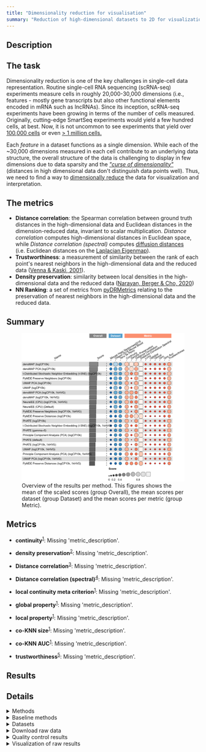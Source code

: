 ```yaml
---
title: "Dimensionality reduction for visualisation"
summary: "Reduction of high-dimensional datasets to 2D for visualization & interpretation"
---
```


<script src="index_files/libs/htmlwidgets-1.5.4/htmlwidgets.js"></script>
<link href="index_files/libs/datatables-css-0.0.0/datatables-crosstalk.css" rel="stylesheet" />
<script src="index_files/libs/datatables-binding-0.25/datatables.js"></script>
<script src="index_files/libs/jquery-3.6.0/jquery-3.6.0.min.js"></script>
<link href="index_files/libs/dt-core-1.11.3/css/jquery.dataTables.min.css" rel="stylesheet" />
<link href="index_files/libs/dt-core-1.11.3/css/jquery.dataTables.extra.css" rel="stylesheet" />
<script src="index_files/libs/dt-core-1.11.3/js/jquery.dataTables.min.js"></script>
<link href="index_files/libs/dt-ext-select-1.11.3/css/select.dataTables.min.css" rel="stylesheet" />
<script src="index_files/libs/dt-ext-select-1.11.3/js/dataTables.select.min.js"></script>
<link href="index_files/libs/dt-ext-searchpanes-1.11.3/css/searchPanes.dataTables.min.css" rel="stylesheet" />
<script src="index_files/libs/dt-ext-searchpanes-1.11.3/js/dataTables.searchPanes.min.js"></script>
<script src="index_files/libs/jszip-1.11.3/jszip.min.js"></script>
<link href="index_files/libs/dt-ext-buttons-1.11.3/css/buttons.dataTables.min.css" rel="stylesheet" />
<script src="index_files/libs/dt-ext-buttons-1.11.3/js/dataTables.buttons.min.js"></script>
<script src="index_files/libs/dt-ext-buttons-1.11.3/js/buttons.html5.min.js"></script>
<script src="index_files/libs/dt-ext-buttons-1.11.3/js/buttons.colVis.min.js"></script>
<script src="index_files/libs/dt-ext-buttons-1.11.3/js/buttons.print.min.js"></script>
<link href="index_files/libs/crosstalk-1.2.0/css/crosstalk.min.css" rel="stylesheet" />
<script src="index_files/libs/crosstalk-1.2.0/js/crosstalk.min.js"></script>
<script src="index_files/libs/kePrint-0.0.1/kePrint.js"></script>
<link href="index_files/libs/lightable-0.0.1/lightable.css" rel="stylesheet" />


## Description

## The task

Dimensionality reduction is one of the key challenges in single-cell data
representation. Routine single-cell RNA sequencing (scRNA-seq) experiments measure cells
in roughly 20,000-30,000 dimensions (i.e., features - mostly gene transcripts but also
other functional elements encoded in mRNA such as lncRNAs). Since its inception,
scRNA-seq experiments have been growing in terms of the number of cells measured.
Originally, cutting-edge SmartSeq experiments would yield a few hundred cells, at best.
Now, it is not uncommon to see experiments that yield over [100,000
cells](https://openproblems.bio/bibliography#tabula2018single) or even [\> 1 million
cells.](https://openproblems.bio/bibliography#cao2020human)

Each *feature* in a dataset functions as a single dimension. While each of the \~30,000
dimensions measured in each cell contribute to an underlying data structure, the overall
structure of the data is challenging to display in few dimensions due to data sparsity
and the [*"curse of
dimensionality"*](https://en.wikipedia.org/wiki/Curse_of_dimensionality) (distances in
high dimensional data don't distinguish data points well). Thus, we need to find a way
to [dimensionally reduce](https://en.wikipedia.org/wiki/Dimensionality_reduction) the
data for visualization and interpretation.

## The metrics

-   **Distance correlation**: the Spearman correlation between
    ground truth distances in the high-dimensional data and Euclidean distances in the
    dimension-reduced data, invariant to scalar multiplication. *Distance correlation*
    computes high-dimensional distances in Euclidean space, while *Distance correlation
    (spectral)* computes [diffusion distances](http://dx.doi.org/10.1016/j.acha.2006.04.006)
    (i.e. Euclidean distances on the [Laplacian Eigenmap](http://dx.doi.org/10.1162/089976603321780317)).
-   **Trustworthiness**: a measurement of similarity between the rank of each point's
    nearest neighbors in the high-dimensional data and the reduced data ([Venna & Kaski,
    2001](https://openproblems.bio/bibliography#venna2001neighborhood)).
-   **Density preservation**: similarity between local densities in the high-dimensional
    data and the reduced data ([Narayan, Berger & Cho,
    2020](https://openproblems.bio/bibliography#narayan2021assessing))
-   **NN Ranking**: a set of metrics from
    [pyDRMetrics](https://openproblems.bio/bibliography#zhang2021pydrmetrics) relating to
    the preservation of nearest neighbors in the high-dimensional data and the reduced
    data.

## Summary

<figure>
<img src="index.markdown_strict_files/figure-markdown_strict/summary-1.png" width="902" alt="Overview of the results per method. This figures shows the mean of the scaled scores (group Overall), the mean scores per dataset (group Dataset) and the mean scores per metric (group Metric)." />
<figcaption aria-hidden="true">Overview of the results per method. This figures shows the mean of the scaled scores (group Overall), the mean scores per dataset (group Dataset) and the mean scores per metric (group Metric).</figcaption>
</figure>

## Metrics

-   **continuity**<sup><a href="/bibliography#zhang2021pydrmetrics" target="_blank">1</a></sup>: Missing 'metric_description'.

<!-- -->

-   **density preservation**<sup><a href="/bibliography#narayan2021assessing" target="_blank">2</a></sup>: Missing 'metric_description'.

<!-- -->

-   **Distance correlation**<sup><a href="/bibliography#schober2018correlation" target="_blank">3</a></sup>: Missing 'metric_description'.

<!-- -->

-   **Distance correlation (spectral)**<sup><a href="/bibliography#coifman2006diffusion" target="_blank">4</a></sup>: Missing 'metric_description'.

<!-- -->

-   **local continuity meta criterion**<sup><a href="/bibliography#zhang2021pydrmetrics" target="_blank">1</a></sup>: Missing 'metric_description'.

<!-- -->

-   **global property**<sup><a href="/bibliography#zhang2021pydrmetrics" target="_blank">1</a></sup>: Missing 'metric_description'.

<!-- -->

-   **local property**<sup><a href="/bibliography#zhang2021pydrmetrics" target="_blank">1</a></sup>: Missing 'metric_description'.

<!-- -->

-   **co-KNN size**<sup><a href="/bibliography#zhang2021pydrmetrics" target="_blank">1</a></sup>: Missing 'metric_description'.

<!-- -->

-   **co-KNN AUC**<sup><a href="/bibliography#zhang2021pydrmetrics" target="_blank">1</a></sup>: Missing 'metric_description'.

<!-- -->

-   **trustworthiness**<sup><a href="/bibliography#venna2001neighborhood" target="_blank">5</a></sup>: Missing 'metric_description'.

## Results

<div id="htmlwidget-5a44ca92f379f9ebea0d" style="width:100%;height:auto;" class="datatables html-widget"></div>
<script type="application/json" data-for="htmlwidget-5a44ca92f379f9ebea0d">{"x":{"filter":"none","vertical":false,"extensions":["Select","SearchPanes","Buttons"],"caption":"<caption>Results table of the scores per method, dataset and metric (after scaling). Use the filters to make a custom subselection of methods and datasets. The \"Overall mean\" dataset is the mean value across all datasets.<\/caption>","data":[["densMAP (logCP10k) <sup><a href=\"/bibliography#narayan2021assessing\" target=\"_blank\">2<\/a><\/sup>","UMAP (logCP10k) <sup><a href=\"/bibliography#mcinnes2018umap\" target=\"_blank\">6<\/a><\/sup>","NeuralEE (CPU) (Default) <sup><a href=\"/bibliography#xiong2020neuralee\" target=\"_blank\">7<\/a><\/sup>","PyMDE Preserve Neighbors (logCP10k) <sup><a href=\"/bibliography#agrawal2021mde\" target=\"_blank\">8<\/a><\/sup>","t-Distributed Stochastic Neighbor Embedding (t-SNE) (logCP10k) <sup><a href=\"/bibliography#vandermaaten2008visualizing\" target=\"_blank\">9<\/a><\/sup>","densMAP PCA (logCP10k) <sup><a href=\"/bibliography#narayan2021assessing\" target=\"_blank\">2<\/a><\/sup>","densMAP PCA (logCP10k) <sup><a href=\"/bibliography#narayan2021assessing\" target=\"_blank\">2<\/a><\/sup>","densMAP PCA (logCP10k, 1kHVG) <sup><a href=\"/bibliography#narayan2021assessing\" target=\"_blank\">2<\/a><\/sup>","densMAP (logCP10k, 1kHVG) <sup><a href=\"/bibliography#narayan2021assessing\" target=\"_blank\">2<\/a><\/sup>","densMAP (logCP10k) <sup><a href=\"/bibliography#narayan2021assessing\" target=\"_blank\">2<\/a><\/sup>","UMAP PCA (logCP10k) <sup><a href=\"/bibliography#mcinnes2018umap\" target=\"_blank\">6<\/a><\/sup>","UMAP PCA (logCP10k) <sup><a href=\"/bibliography#mcinnes2018umap\" target=\"_blank\">6<\/a><\/sup>","PHATE (default) <sup><a href=\"/bibliography#moon2019visualizing\" target=\"_blank\">10<\/a><\/sup>","PHATE (logCP10k) <sup><a href=\"/bibliography#moon2019visualizing\" target=\"_blank\">10<\/a><\/sup>","NeuralEE (CPU) (logCP10k, 1kHVG) <sup><a href=\"/bibliography#xiong2020neuralee\" target=\"_blank\">7<\/a><\/sup>","densMAP PCA (logCP10k) <sup><a href=\"/bibliography#narayan2021assessing\" target=\"_blank\">2<\/a><\/sup>","PyMDE Preserve Distances (logCP10k) <sup><a href=\"/bibliography#agrawal2021mde\" target=\"_blank\">8<\/a><\/sup>","densMAP PCA (logCP10k, 1kHVG) <sup><a href=\"/bibliography#narayan2021assessing\" target=\"_blank\">2<\/a><\/sup>","t-Distributed Stochastic Neighbor Embedding (t-SNE) (logCP10k) <sup><a href=\"/bibliography#vandermaaten2008visualizing\" target=\"_blank\">9<\/a><\/sup>","densMAP (logCP10k, 1kHVG) <sup><a href=\"/bibliography#narayan2021assessing\" target=\"_blank\">2<\/a><\/sup>","PyMDE Preserve Neighbors (logCP10k) <sup><a href=\"/bibliography#agrawal2021mde\" target=\"_blank\">8<\/a><\/sup>","NeuralEE (CPU) (logCP10k, 1kHVG) <sup><a href=\"/bibliography#xiong2020neuralee\" target=\"_blank\">7<\/a><\/sup>","densMAP (logCP10k) <sup><a href=\"/bibliography#narayan2021assessing\" target=\"_blank\">2<\/a><\/sup>","PHATE (gamma=0) <sup><a href=\"/bibliography#moon2019visualizing\" target=\"_blank\">10<\/a><\/sup>","t-Distributed Stochastic Neighbor Embedding (t-SNE) (logCP10k) <sup><a href=\"/bibliography#vandermaaten2008visualizing\" target=\"_blank\">9<\/a><\/sup>","PyMDE Preserve Neighbors (logCP10k, 1kHVG) <sup><a href=\"/bibliography#agrawal2021mde\" target=\"_blank\">8<\/a><\/sup>","Principle Component Analysis (PCA) (logCP10k) <sup><a href=\"/bibliography#pearson1901pca\" target=\"_blank\">11<\/a><\/sup>","PyMDE Preserve Neighbors (logCP10k, 1kHVG) <sup><a href=\"/bibliography#agrawal2021mde\" target=\"_blank\">8<\/a><\/sup>","UMAP (logCP10k, 1kHVG) <sup><a href=\"/bibliography#mcinnes2018umap\" target=\"_blank\">6<\/a><\/sup>","t-Distributed Stochastic Neighbor Embedding (t-SNE) (logCP10k, 1kHVG) <sup><a href=\"/bibliography#vandermaaten2008visualizing\" target=\"_blank\">9<\/a><\/sup>","PyMDE Preserve Neighbors (logCP10k) <sup><a href=\"/bibliography#agrawal2021mde\" target=\"_blank\">8<\/a><\/sup>","t-Distributed Stochastic Neighbor Embedding (t-SNE) (logCP10k, 1kHVG) <sup><a href=\"/bibliography#vandermaaten2008visualizing\" target=\"_blank\">9<\/a><\/sup>","PHATE (logCP10k, 1kHVG) <sup><a href=\"/bibliography#moon2019visualizing\" target=\"_blank\">10<\/a><\/sup>","PHATE (logCP10k) <sup><a href=\"/bibliography#moon2019visualizing\" target=\"_blank\">10<\/a><\/sup>","PHATE (gamma=0) <sup><a href=\"/bibliography#moon2019visualizing\" target=\"_blank\">10<\/a><\/sup>","UMAP PCA (logCP10k, 1kHVG) <sup><a href=\"/bibliography#mcinnes2018umap\" target=\"_blank\">6<\/a><\/sup>","Principle Component Analysis (PCA) (logCP10k, 1kHVG) <sup><a href=\"/bibliography#pearson1901pca\" target=\"_blank\">11<\/a><\/sup>","UMAP PCA (logCP10k) <sup><a href=\"/bibliography#mcinnes2018umap\" target=\"_blank\">6<\/a><\/sup>","UMAP (logCP10k) <sup><a href=\"/bibliography#mcinnes2018umap\" target=\"_blank\">6<\/a><\/sup>","densMAP PCA (logCP10k, 1kHVG) <sup><a href=\"/bibliography#narayan2021assessing\" target=\"_blank\">2<\/a><\/sup>","PHATE (logCP10k, 1kHVG) <sup><a href=\"/bibliography#moon2019visualizing\" target=\"_blank\">10<\/a><\/sup>","Principle Component Analysis (PCA) (logCP10k) <sup><a href=\"/bibliography#pearson1901pca\" target=\"_blank\">11<\/a><\/sup>","densMAP (logCP10k, 1kHVG) <sup><a href=\"/bibliography#narayan2021assessing\" target=\"_blank\">2<\/a><\/sup>","PHATE (default) <sup><a href=\"/bibliography#moon2019visualizing\" target=\"_blank\">10<\/a><\/sup>","PyMDE Preserve Distances (logCP10k, 1kHVG) <sup><a href=\"/bibliography#agrawal2021mde\" target=\"_blank\">8<\/a><\/sup>","NeuralEE (CPU) (logCP10k, 1kHVG) <sup><a href=\"/bibliography#xiong2020neuralee\" target=\"_blank\">7<\/a><\/sup>","NeuralEE (CPU) (Default) <sup><a href=\"/bibliography#xiong2020neuralee\" target=\"_blank\">7<\/a><\/sup>","Principle Component Analysis (PCA) (logCP10k, 1kHVG) <sup><a href=\"/bibliography#pearson1901pca\" target=\"_blank\">11<\/a><\/sup>","NeuralEE (CPU) (Default) <sup><a href=\"/bibliography#xiong2020neuralee\" target=\"_blank\">7<\/a><\/sup>","PyMDE Preserve Neighbors (logCP10k, 1kHVG) <sup><a href=\"/bibliography#agrawal2021mde\" target=\"_blank\">8<\/a><\/sup>","PyMDE Preserve Distances (logCP10k) <sup><a href=\"/bibliography#agrawal2021mde\" target=\"_blank\">8<\/a><\/sup>","PHATE (logCP10k) <sup><a href=\"/bibliography#moon2019visualizing\" target=\"_blank\">10<\/a><\/sup>","t-Distributed Stochastic Neighbor Embedding (t-SNE) (logCP10k, 1kHVG) <sup><a href=\"/bibliography#vandermaaten2008visualizing\" target=\"_blank\">9<\/a><\/sup>","PHATE (gamma=0) <sup><a href=\"/bibliography#moon2019visualizing\" target=\"_blank\">10<\/a><\/sup>","Principle Component Analysis (PCA) (logCP10k) <sup><a href=\"/bibliography#pearson1901pca\" target=\"_blank\">11<\/a><\/sup>","PHATE (default) <sup><a href=\"/bibliography#moon2019visualizing\" target=\"_blank\">10<\/a><\/sup>","UMAP (logCP10k) <sup><a href=\"/bibliography#mcinnes2018umap\" target=\"_blank\">6<\/a><\/sup>","UMAP (logCP10k, 1kHVG) <sup><a href=\"/bibliography#mcinnes2018umap\" target=\"_blank\">6<\/a><\/sup>","densMAP (logCP10k) <sup><a href=\"/bibliography#narayan2021assessing\" target=\"_blank\">2<\/a><\/sup>","densMAP PCA (logCP10k) <sup><a href=\"/bibliography#narayan2021assessing\" target=\"_blank\">2<\/a><\/sup>","UMAP PCA (logCP10k, 1kHVG) <sup><a href=\"/bibliography#mcinnes2018umap\" target=\"_blank\">6<\/a><\/sup>","PHATE (logCP10k, 1kHVG) <sup><a href=\"/bibliography#moon2019visualizing\" target=\"_blank\">10<\/a><\/sup>","UMAP (logCP10k, 1kHVG) <sup><a href=\"/bibliography#mcinnes2018umap\" target=\"_blank\">6<\/a><\/sup>","Principle Component Analysis (PCA) (logCP10k, 1kHVG) <sup><a href=\"/bibliography#pearson1901pca\" target=\"_blank\">11<\/a><\/sup>","UMAP PCA (logCP10k, 1kHVG) <sup><a href=\"/bibliography#mcinnes2018umap\" target=\"_blank\">6<\/a><\/sup>","PyMDE Preserve Distances (logCP10k) <sup><a href=\"/bibliography#agrawal2021mde\" target=\"_blank\">8<\/a><\/sup>","t-Distributed Stochastic Neighbor Embedding (t-SNE) (logCP10k) <sup><a href=\"/bibliography#vandermaaten2008visualizing\" target=\"_blank\">9<\/a><\/sup>","PyMDE Preserve Distances (logCP10k) <sup><a href=\"/bibliography#agrawal2021mde\" target=\"_blank\">8<\/a><\/sup>","PyMDE Preserve Distances (logCP10k, 1kHVG) <sup><a href=\"/bibliography#agrawal2021mde\" target=\"_blank\">8<\/a><\/sup>","PyMDE Preserve Distances (logCP10k, 1kHVG) <sup><a href=\"/bibliography#agrawal2021mde\" target=\"_blank\">8<\/a><\/sup>","UMAP (logCP10k) <sup><a href=\"/bibliography#mcinnes2018umap\" target=\"_blank\">6<\/a><\/sup>","PyMDE Preserve Neighbors (logCP10k) <sup><a href=\"/bibliography#agrawal2021mde\" target=\"_blank\">8<\/a><\/sup>","UMAP PCA (logCP10k) <sup><a href=\"/bibliography#mcinnes2018umap\" target=\"_blank\">6<\/a><\/sup>","NeuralEE (CPU) (logCP10k, 1kHVG) <sup><a href=\"/bibliography#xiong2020neuralee\" target=\"_blank\">7<\/a><\/sup>","densMAP (logCP10k, 1kHVG) <sup><a href=\"/bibliography#narayan2021assessing\" target=\"_blank\">2<\/a><\/sup>","PyMDE Preserve Neighbors (logCP10k, 1kHVG) <sup><a href=\"/bibliography#agrawal2021mde\" target=\"_blank\">8<\/a><\/sup>","densMAP PCA (logCP10k, 1kHVG) <sup><a href=\"/bibliography#narayan2021assessing\" target=\"_blank\">2<\/a><\/sup>","PyMDE Preserve Distances (logCP10k, 1kHVG) <sup><a href=\"/bibliography#agrawal2021mde\" target=\"_blank\">8<\/a><\/sup>","t-Distributed Stochastic Neighbor Embedding (t-SNE) (logCP10k, 1kHVG) <sup><a href=\"/bibliography#vandermaaten2008visualizing\" target=\"_blank\">9<\/a><\/sup>","Principle Component Analysis (PCA) (logCP10k) <sup><a href=\"/bibliography#pearson1901pca\" target=\"_blank\">11<\/a><\/sup>","UMAP PCA (logCP10k, 1kHVG) <sup><a href=\"/bibliography#mcinnes2018umap\" target=\"_blank\">6<\/a><\/sup>","UMAP (logCP10k, 1kHVG) <sup><a href=\"/bibliography#mcinnes2018umap\" target=\"_blank\">6<\/a><\/sup>","NeuralEE (CPU) (Default) <sup><a href=\"/bibliography#xiong2020neuralee\" target=\"_blank\">7<\/a><\/sup>","PHATE (gamma=0) <sup><a href=\"/bibliography#moon2019visualizing\" target=\"_blank\">10<\/a><\/sup>","PHATE (default) <sup><a href=\"/bibliography#moon2019visualizing\" target=\"_blank\">10<\/a><\/sup>","Principle Component Analysis (PCA) (logCP10k, 1kHVG) <sup><a href=\"/bibliography#pearson1901pca\" target=\"_blank\">11<\/a><\/sup>","PHATE (logCP10k) <sup><a href=\"/bibliography#moon2019visualizing\" target=\"_blank\">10<\/a><\/sup>","PHATE (logCP10k, 1kHVG) <sup><a href=\"/bibliography#moon2019visualizing\" target=\"_blank\">10<\/a><\/sup>"],["Mouse myeloid lineage differentiation <sup><a href=\"/bibliography#olsson2016single\" target=\"_blank\">12<\/a><\/sup>","Mouse myeloid lineage differentiation <sup><a href=\"/bibliography#olsson2016single\" target=\"_blank\">12<\/a><\/sup>","Mouse myeloid lineage differentiation <sup><a href=\"/bibliography#olsson2016single\" target=\"_blank\">12<\/a><\/sup>","Mouse myeloid lineage differentiation <sup><a href=\"/bibliography#olsson2016single\" target=\"_blank\">12<\/a><\/sup>","Mouse myeloid lineage differentiation <sup><a href=\"/bibliography#olsson2016single\" target=\"_blank\">12<\/a><\/sup>","5k Peripheral blood mononuclear cells <sup><a href=\"/bibliography#10x2019pbmc\" target=\"_blank\">13<\/a><\/sup>","Mouse myeloid lineage differentiation <sup><a href=\"/bibliography#olsson2016single\" target=\"_blank\">12<\/a><\/sup>","Mouse myeloid lineage differentiation <sup><a href=\"/bibliography#olsson2016single\" target=\"_blank\">12<\/a><\/sup>","5k Peripheral blood mononuclear cells <sup><a href=\"/bibliography#10x2019pbmc\" target=\"_blank\">13<\/a><\/sup>","Overall mean","Mouse myeloid lineage differentiation <sup><a href=\"/bibliography#olsson2016single\" target=\"_blank\">12<\/a><\/sup>","5k Peripheral blood mononuclear cells <sup><a href=\"/bibliography#10x2019pbmc\" target=\"_blank\">13<\/a><\/sup>","Mouse myeloid lineage differentiation <sup><a href=\"/bibliography#olsson2016single\" target=\"_blank\">12<\/a><\/sup>","Mouse myeloid lineage differentiation <sup><a href=\"/bibliography#olsson2016single\" target=\"_blank\">12<\/a><\/sup>","Mouse myeloid lineage differentiation <sup><a href=\"/bibliography#olsson2016single\" target=\"_blank\">12<\/a><\/sup>","Overall mean","5k Peripheral blood mononuclear cells <sup><a href=\"/bibliography#10x2019pbmc\" target=\"_blank\">13<\/a><\/sup>","5k Peripheral blood mononuclear cells <sup><a href=\"/bibliography#10x2019pbmc\" target=\"_blank\">13<\/a><\/sup>","5k Peripheral blood mononuclear cells <sup><a href=\"/bibliography#10x2019pbmc\" target=\"_blank\">13<\/a><\/sup>","Mouse myeloid lineage differentiation <sup><a href=\"/bibliography#olsson2016single\" target=\"_blank\">12<\/a><\/sup>","5k Peripheral blood mononuclear cells <sup><a href=\"/bibliography#10x2019pbmc\" target=\"_blank\">13<\/a><\/sup>","5k Peripheral blood mononuclear cells <sup><a href=\"/bibliography#10x2019pbmc\" target=\"_blank\">13<\/a><\/sup>","5k Peripheral blood mononuclear cells <sup><a href=\"/bibliography#10x2019pbmc\" target=\"_blank\">13<\/a><\/sup>","5k Peripheral blood mononuclear cells <sup><a href=\"/bibliography#10x2019pbmc\" target=\"_blank\">13<\/a><\/sup>","Overall mean","5k Peripheral blood mononuclear cells <sup><a href=\"/bibliography#10x2019pbmc\" target=\"_blank\">13<\/a><\/sup>","Mouse myeloid lineage differentiation <sup><a href=\"/bibliography#olsson2016single\" target=\"_blank\">12<\/a><\/sup>","Mouse myeloid lineage differentiation <sup><a href=\"/bibliography#olsson2016single\" target=\"_blank\">12<\/a><\/sup>","5k Peripheral blood mononuclear cells <sup><a href=\"/bibliography#10x2019pbmc\" target=\"_blank\">13<\/a><\/sup>","5k Peripheral blood mononuclear cells <sup><a href=\"/bibliography#10x2019pbmc\" target=\"_blank\">13<\/a><\/sup>","Overall mean","Mouse myeloid lineage differentiation <sup><a href=\"/bibliography#olsson2016single\" target=\"_blank\">12<\/a><\/sup>","5k Peripheral blood mononuclear cells <sup><a href=\"/bibliography#10x2019pbmc\" target=\"_blank\">13<\/a><\/sup>","5k Peripheral blood mononuclear cells <sup><a href=\"/bibliography#10x2019pbmc\" target=\"_blank\">13<\/a><\/sup>","Mouse myeloid lineage differentiation <sup><a href=\"/bibliography#olsson2016single\" target=\"_blank\">12<\/a><\/sup>","5k Peripheral blood mononuclear cells <sup><a href=\"/bibliography#10x2019pbmc\" target=\"_blank\">13<\/a><\/sup>","Mouse myeloid lineage differentiation <sup><a href=\"/bibliography#olsson2016single\" target=\"_blank\">12<\/a><\/sup>","Overall mean","Overall mean","Overall mean","Mouse myeloid lineage differentiation <sup><a href=\"/bibliography#olsson2016single\" target=\"_blank\">12<\/a><\/sup>","5k Peripheral blood mononuclear cells <sup><a href=\"/bibliography#10x2019pbmc\" target=\"_blank\">13<\/a><\/sup>","Overall mean","5k Peripheral blood mononuclear cells <sup><a href=\"/bibliography#10x2019pbmc\" target=\"_blank\">13<\/a><\/sup>","5k Peripheral blood mononuclear cells <sup><a href=\"/bibliography#10x2019pbmc\" target=\"_blank\">13<\/a><\/sup>","Overall mean","Overall mean","5k Peripheral blood mononuclear cells <sup><a href=\"/bibliography#10x2019pbmc\" target=\"_blank\">13<\/a><\/sup>","5k Peripheral blood mononuclear cells <sup><a href=\"/bibliography#10x2019pbmc\" target=\"_blank\">13<\/a><\/sup>","Overall mean","Overall mean","Overall mean","Overall mean","Overall mean","Overall mean","Overall mean","5k Peripheral blood mononuclear cells <sup><a href=\"/bibliography#10x2019pbmc\" target=\"_blank\">13<\/a><\/sup>","Mouse myeloid lineage differentiation <sup><a href=\"/bibliography#olsson2016single\" target=\"_blank\">12<\/a><\/sup>","Mouse hematopoietic stem cell differentiation <sup><a href=\"/bibliography#nestorowa2016single\" target=\"_blank\">14<\/a><\/sup>","Mouse hematopoietic stem cell differentiation <sup><a href=\"/bibliography#nestorowa2016single\" target=\"_blank\">14<\/a><\/sup>","Mouse myeloid lineage differentiation <sup><a href=\"/bibliography#olsson2016single\" target=\"_blank\">12<\/a><\/sup>","Overall mean","Overall mean","Overall mean","Overall mean","Mouse hematopoietic stem cell differentiation <sup><a href=\"/bibliography#nestorowa2016single\" target=\"_blank\">14<\/a><\/sup>","Mouse hematopoietic stem cell differentiation <sup><a href=\"/bibliography#nestorowa2016single\" target=\"_blank\">14<\/a><\/sup>","Mouse myeloid lineage differentiation <sup><a href=\"/bibliography#olsson2016single\" target=\"_blank\">12<\/a><\/sup>","Overall mean","Mouse myeloid lineage differentiation <sup><a href=\"/bibliography#olsson2016single\" target=\"_blank\">12<\/a><\/sup>","Mouse hematopoietic stem cell differentiation <sup><a href=\"/bibliography#nestorowa2016single\" target=\"_blank\">14<\/a><\/sup>","Mouse hematopoietic stem cell differentiation <sup><a href=\"/bibliography#nestorowa2016single\" target=\"_blank\">14<\/a><\/sup>","Mouse hematopoietic stem cell differentiation <sup><a href=\"/bibliography#nestorowa2016single\" target=\"_blank\">14<\/a><\/sup>","Mouse hematopoietic stem cell differentiation <sup><a href=\"/bibliography#nestorowa2016single\" target=\"_blank\">14<\/a><\/sup>","Mouse hematopoietic stem cell differentiation <sup><a href=\"/bibliography#nestorowa2016single\" target=\"_blank\">14<\/a><\/sup>","Mouse hematopoietic stem cell differentiation <sup><a href=\"/bibliography#nestorowa2016single\" target=\"_blank\">14<\/a><\/sup>","Mouse hematopoietic stem cell differentiation <sup><a href=\"/bibliography#nestorowa2016single\" target=\"_blank\">14<\/a><\/sup>","Mouse hematopoietic stem cell differentiation <sup><a href=\"/bibliography#nestorowa2016single\" target=\"_blank\">14<\/a><\/sup>","Mouse hematopoietic stem cell differentiation <sup><a href=\"/bibliography#nestorowa2016single\" target=\"_blank\">14<\/a><\/sup>","Mouse hematopoietic stem cell differentiation <sup><a href=\"/bibliography#nestorowa2016single\" target=\"_blank\">14<\/a><\/sup>","Mouse hematopoietic stem cell differentiation <sup><a href=\"/bibliography#nestorowa2016single\" target=\"_blank\">14<\/a><\/sup>","Mouse hematopoietic stem cell differentiation <sup><a href=\"/bibliography#nestorowa2016single\" target=\"_blank\">14<\/a><\/sup>","Mouse hematopoietic stem cell differentiation <sup><a href=\"/bibliography#nestorowa2016single\" target=\"_blank\">14<\/a><\/sup>","Mouse hematopoietic stem cell differentiation <sup><a href=\"/bibliography#nestorowa2016single\" target=\"_blank\">14<\/a><\/sup>","Mouse hematopoietic stem cell differentiation <sup><a href=\"/bibliography#nestorowa2016single\" target=\"_blank\">14<\/a><\/sup>","Mouse hematopoietic stem cell differentiation <sup><a href=\"/bibliography#nestorowa2016single\" target=\"_blank\">14<\/a><\/sup>","Mouse hematopoietic stem cell differentiation <sup><a href=\"/bibliography#nestorowa2016single\" target=\"_blank\">14<\/a><\/sup>","Mouse hematopoietic stem cell differentiation <sup><a href=\"/bibliography#nestorowa2016single\" target=\"_blank\">14<\/a><\/sup>"],[0.716919205897347,0.6071008475787,0.561064340538389,0.55836343466235,0.550239627918363,0.547893119257068,0.547702745517425,0.535230845179018,0.526134366209654,0.511599973903663,0.504702609602798,0.49241460621469,0.49205193609608,0.490010095594666,0.486225979613032,0.484022096444771,0.479977051989744,0.478787493036964,0.474175348020033,0.467572015160139,0.464266214542565,0.461883111293331,0.459304960669095,0.454433069780878,0.452163265789766,0.4508512714821,0.44768154423545,0.445823538835605,0.444600035925496,0.440874890758484,0.438519749220916,0.434566920394272,0.434496959122161,0.432738463797541,0.432016492087508,0.430371221309788,0.428736897397162,0.425059565242819,0.42233357162542,0.420940220775172,0.420649976708485,0.41998975180086,0.41632285446164,0.408617123033281,0.406374010186916,0.403874817005835,0.390671612343826,0.388151555925842,0.382295129840706,0.381833798967917,0.380114951385045,0.375300359907798,0.373076364363905,0.369599557164506,0.368884457640884,0.368883764746452,0.366806522394018,0.362144188314711,0.358575755144547,0.356470424559819,0.354940145283338,0.348908923612988,0.347006637114599,0.34079805053507,0.339946586613957,0.336321966382503,0.332074821430902,0.324045835782888,0.318446634165274,0.302012941665332,0.293093344903543,0.292929598457832,0.27806147991097,0.263515360111142,0.255262182015126,0.248826586586046,0.248802324109534,0.246952950643575,0.24378728193896,0.238982076886343,0.234528393248746,0.234275687103591,0.228655366652382,0.222349109625133,0.205982235109995,0.205505698282207,0.203152520331186,0.191579835008319],[0.960344007455354,0.952131120947567,0.961647004551449,0.9457369554546,0.954390877161558,0.715396200753174,0.954010843382656,0.935890379940841,0.657745451847242,0.722712434898157,0.942835248006259,0.693496982314972,0.940900438416025,0.934655819341168,0.914317168520226,0.635297349826744,0.667857369605826,0.64737517179642,0.666212560184241,0.913652574099405,0.716973493696809,0.662986399959896,0.706713486743055,0.685028311427868,0.641526063651966,0.658450767879823,0.917728009706154,0.933460292891307,0.641415195379428,0.631067015273901,0.639148142388571,0.942645146627306,0.609782675808035,0.681025566187168,0.931412098389715,0.638177601105234,0.924338806281626,0.597590367735139,0.717732984032854,0.595873558990393,0.930437427497446,0.62840880742173,0.595304918401347,0.63820206276748,0.533629434749193,0.636647452500708,0.59257722651426,0.594443157215933,0.474009362199062,0.615613780422978,0.555808152051704,0.624686997193882,0.629982651927438,0.597127452167105,0.581256474008377,0.589707089282588,0.728613988619358,0.906373127607029,0.501079810496062,0.236485005344402,0.93423083714733,0.604828484473639,0.608064178345853,0.572791735710445,0.612192710811529,0.372625412187034,0.303974753610098,0.626941674362252,0.431398389362251,0.572678798795855,0.472453842531636,0.254733978014305,0.156438872884185,0.332638789022002,0.214516729257394,0.254930280497803,0.204355125233918,0.187886934541703,0.316235793881108,0.197632604897247,0.264169694182022,0.2764042120511,0.342075312792268,0.174941946683732,0.190018766664259,0.199593243633775,0.258379606053312,0.274265350115437],[1.15101090360284,0.132092760872108,0.33577639313298,0.116881186555732,0.548420764644782,0.697383643128893,1.05078896051817,0.916428533843486,0.633140076021223,0.899929260606263,0.140047065817504,0.129663383408589,-0.0459176922055718,0.204434408449497,0.55794593162055,0.821384092729116,0.513493081971024,0.536597001429284,0.153345879810549,0.87395934505356,0.125086144527444,0.280842944374194,0.861098778726014,0.248292061934603,0.361908819184476,0.0695981344743066,0.266997562726798,-0.0421803712312748,0.0886738831933094,0.243084920322086,0.14684717994172,0.204554720129498,0.107145662494195,0.263958077584999,-0.406938441152526,0.0540911365420068,0.765690230328046,0.111416562284191,0.187103962900711,0.587209633421107,0.350451327400214,0.485690964855126,0.622003860531901,0.214320694910269,0.319689131673496,0.375260233270955,0.148422443340886,0.22667430377918,-0.01589962282068,0.0742449826126318,0.510997233199608,-0.0128655585084382,0.210473274733265,-0.133157680273505,0.199615016529824,-0.0797689601025747,0.0385434726181107,-0.0854127097115491,0.687678099489932,0.71597967454028,-0.18454845116,0.0595811132159043,0.0472999148973587,0.347036104192344,-0.0040475706815963,0.380792051030549,0.383959813098098,0.638706566597252,0.461464667017003,0.87689890300081,0.390675655211914,0.198574208741982,0.0645392376264797,0.28699182381812,0.358912160520921,0.195317184594864,0.308603364990551,0.187805966376702,0.183780183748212,-0.153843477992451,0.118314602573205,0.138638571210316,0.125390559710359,-0.240826661602591,-0.407709883012421,0.0487437784698051,-0.506989161559811,-0.278853650246696],[0.64405743504552,0.627087821338393,0.599564822202342,0.5726791539781,0.400919714792247,0.761931682032816,0.338047468102552,0.560702445486943,0.512680475539296,0.712379763319494,0.492019345002484,0.763707061242891,0.615290527445373,0.592722450730076,0.462192883286977,0.576085266239045,1.01211608354177,0.469437197914438,0.686528834549629,0.402307912962151,0.556583423553536,0.512026303679674,0.882304029126287,0.565897261756579,0.569789035605546,0.510607045935578,0.33733930990875,0.589734829181762,0.514400980181514,0.364053197085731,0.557856993942593,0.420034892538634,0.555824462017403,0.583351389258053,0.572867755026088,0.443687353458155,0.316336584522845,0.60308897048029,0.646725460826058,0.440989637211764,0.452678329332311,0.993976649673868,0.408481478869966,0.602186673977615,0.548705072660744,0.443939745858936,0.549251072634456,0.536207970470864,0.70954600134297,0.493852505276974,0.809957228377465,0.529431974732915,0.370892408911839,0.515279584165079,0.648099824845065,0.54541366119077,0.865231127304444,0.392779074082447,0.610777825786674,0.628276648581768,0.319929850010203,0.430371064519863,0.404432767464086,0.356457227247923,0.370086139401963,0.866698693801643,0.621918557474762,0.551056907788979,0.427577816734811,0.339032482393153,0.447857433835336,0.544308404296144,0.553540505195494,0.357600050610157,0.31045604810845,0.381215640713581,0.29282926823391,0.394995895150537,0.328589137111152,0.612983514952578,0.346641214737531,0.306118248128297,0.338642394358057,0.407073735712568,0.41876378214932,0.216827126750061,0.412222084210615,0.282610402209875],[1.84737913736224,2.05732748915735,1.33015648533406,1.7298362967269,1.32306401581745,1.25278985570963,1.09250012929818,0.741914131129767,1.59568438249164,1.04298071750094,1.31575178933952,1.28063905251967,1.43185006576503,1.26100642542443,0.851012723953746,1.10129383556513,0.53831640439776,1.37069339452311,1.23853979229461,0.801094586727822,1.36735712127698,1.34152899226881,0.263817352276619,1.19730676525353,1.16013541669346,1.44471025860097,1.45386058541628,0.920200763064435,1.47438436693895,1.51729725444691,1.35803733277348,0.721123829560164,1.27541209742717,1.04890488121342,1.25233586432397,1.48363237044081,0.20327733060671,1.2034971767514,1.06492368864317,1.02951403617745,0.554583125492635,0.159632304142568,1.12004469396934,0.899523385431099,1.02036402241743,1.03727020733744,1.02408309551068,0.932454851221518,0.838019802825359,1.09452463555596,0.857364581873052,1.1355427226019,1.01054888552472,1.19999651463493,0.897093465045765,1.15493764907231,0.170161541223167,0.737967562881686,1.01774566286396,0.958591521687571,0.609854420358358,0.930006494814715,1.04065948159926,0.725749453490305,0.997477409809569,0.85412104332181,0.918802441968318,1.17965629789958,0.661721593659608,0.0115434897612555,0.967282035549009,0.976918580316561,1.01410068839499,0.919268905789778,0.963355112688542,0.918662885002467,0.975934582879477,0.953257268800133,0.793225572567091,1.07778750557844,0.898945438629541,0.909626514977153,0.904072998372624,1.15034691432728,1.13343949602081,1.04151617864269,1.09671686116786,0.960024261524343],[0.530893975161655,0.480293544082931,0.498101200862157,0.463306989633583,0.515139074207123,0.0450486109393167,0.497536693010366,0.437750179616135,0.0378621082057245,0.210370353770299,0.465257107667043,0.0430880934121663,0.414246125423381,0.407420712306271,0.419224058298265,0.20978635217097,0.0240642703411424,0.038257922469881,0.0471018974346288,0.423842758903828,0.0436447072211365,0.031158004106573,0.0227222126017366,0.0364891274769314,0.218907163707424,0.039006258813052,0.384686441547778,0.444421636046392,0.0372931252009994,0.0426428023649902,0.197657856572899,0.467053269013651,0.0317517255028078,0.0398164411349974,0.388997228779637,0.037453924745813,0.436980396181874,0.199802695187715,0.192550497723278,0.175444259136897,0.404546854151699,0.0234272567597655,0.170454367869965,0.0356665759592311,0.0198092670014596,0.16728388181779,0.184852398122176,0.0232973802043391,0.0213739702644534,0.179130783818493,0.0844009715914795,0.172768957731733,0.188661506590784,0.164909213762442,0.154276678200942,0.17256146778828,0.0251774979590827,0.418248999281535,0.0774948735475051,0.0867737525632262,0.419172739402648,0.160356532703245,0.170137418117555,0.167147729973349,0.171097017463932,0.0485987696514012,0.0944805194805195,0.180539874781895,0.113697655050875,0.282613158164836,0.0721804511278196,0.0860218728639781,0.0910628844839371,0.0514695830485304,0.0496582365003418,0.0539644565960355,0.0503246753246753,0.0386705399863295,0.0562884483937115,0.0547163362952837,0.0566643882433356,0.0548701298701299,0.035082023239918,0.0692412850307587,0.0677717019822283,0.0411654135338346,0.0710697197539303,0.044771018455229],[-0.0409592330653478,-0.135006199622915,-0.100415874072712,-0.151187585045637,-0.198407734100849,0.559409517410454,-0.310647729169397,-0.0886449399009579,0.508461751908686,0.208374567988021,-0.196772440924613,0.580127758875653,-0.191544184684303,-0.23128993299292,-0.10663479750316,0.142407170116085,0.658454853981899,0.459374121426287,0.550182354141701,-0.346337454467359,0.476858819473489,0.514491538911185,0.537473411838244,0.497536596051245,0.181576582811153,0.517129785884617,-0.380267872046782,-0.141429431015897,0.477836255603702,0.406138322872388,0.159232380750717,-0.208430655207294,0.511016594830827,0.433694910115396,-0.146030058103141,0.439719295949542,-0.157301056905426,0.180188167414029,0.17964160910474,0.166768690001498,-0.206494837994689,0.597681402035241,0.0983271666734068,0.44120405482255,0.522313387449903,0.188314827253907,0.1758177478722,0.487820920738923,0.50829168819296,0.170625733848846,0.143764189939282,0.102319016329984,0.119806423096676,0.146632234689632,0.111950812162499,0.113755545573897,0.567794274073791,-0.339563135603598,0.128609525191166,0.178459722107198,-0.289427136792984,0.14778387705974,0.08640283893012,0.147365795340286,0.0910008959033931,0.251330046746698,0.192955128392606,-0.478492330910751,0.17596800220323,-0.190365817746727,0.106136752863344,0.152025907824298,0.157209184291047,0.157087740353697,0.132857202578894,0.136176846677817,0.129576888479166,0.195956436906514,0.161711601624934,0.11843890649904,0.122710528553622,0.120935396790255,0.119577429496351,0.088390166120791,0.0916067665834444,0.11157752218736,0.104552071867475,0.138829874343081],[0.191073304243703,0.180007451690307,0.180600218557358,0.155613350149878,0.161801030422612,0.397280459691745,0.131876516962433,0.116541365639162,0.383815045239682,0.255104554972298,0.155825282976279,0.376407337141934,0.0966253774523509,0.0962193434036381,0.0658870943676657,0.23805665480907,0.36105846200348,0.367963361856571,0.344768466298165,0.0277872416045552,0.379862092636362,0.379473080089912,0.391259495617399,0.371348627139078,0.229982772484324,0.365709850866925,0.069459901023256,0.0419525630164762,0.359107404149654,0.331780317180912,0.235316802301351,0.0815339720602245,0.372382794408224,0.360512195529124,0.0777039192369072,0.347197197828777,0.113045054855873,0.237069314975703,0.238027100900867,0.213777487942103,0.0838786712684606,0.356884229006247,0.188579670006428,0.357046149366505,0.331613078825667,0.201157548125488,0.229595871028426,0.339160354538243,0.360240163701098,0.188565614904317,0.0996887283707764,0.204473741419133,0.192272804163642,0.198090805462479,0.189036305111598,0.199576304326165,0.365590887596856,0.0185070252022364,0.182980865055792,0.185012987773033,0.119877716076708,0.202024209098721,0.178131191573005,0.200034991355926,0.210127206903461,0.153649005128728,0.183378820732195,-0.215641282019879,0.127998041287129,-0.110108828191947,0.168482963415438,0.170474964117814,0.178975324808895,0.158112469918886,0.154136723175048,0.15803443082955,0.156827736330574,0.162489873227666,0.163504123249789,0.140764785305291,0.1633067068049,0.156779145367125,0.147947230826823,0.145219870011452,0.14505738615964,0.147899564673662,0.156689685324636,0.149811161619478],[0.531739912618864,0.481058853765099,0.498894885633513,0.464045232588024,0.515959907478797,0.0450572494293614,0.498329478283218,0.438447699820098,0.0378693686170443,0.210667476448783,0.465998457979954,0.0430963559547448,0.414906193780519,0.408069904908764,0.419892058596762,0.210068823865348,0.0240688848887487,0.0382652587822666,0.047110929661452,0.424518118735544,0.0436530764995886,0.0311639789435918,0.0227265697972919,0.0364961246064295,0.219200477545613,0.03901373862589,0.385299408892316,0.445129786687227,0.0373002765045373,0.0426509795188697,0.19792192492164,0.467797481367258,0.0317578141914253,0.0398240763078293,0.389617065021845,0.0374611068841588,0.437676689796967,0.200068654346553,0.192819962511581,0.175688102239701,0.405191467489077,0.0234317491540941,0.170690681140987,0.0356734153568269,0.0198130656126091,0.16751763339943,0.185124523921863,0.0233018476936305,0.0213780689220035,0.179378861278981,0.0845069877786252,0.173000456310174,0.188922247652087,0.165130391174227,0.154492164925464,0.172795743694451,0.0251823259784364,0.418915445900797,0.077535946930192,0.0868197438834653,0.419840657928553,0.160581343136948,0.17037164474098,0.167388589759257,0.171332061995308,0.0486245276889671,0.0945305954965891,0.18082755075816,0.113855860453044,0.283063479825238,0.0722187077912086,0.0860674656773068,0.0911111491049599,0.0514968626579357,0.0496845560703722,0.053993058523825,0.0503513481167399,0.0386910359212843,0.0563182820701328,0.0547453367299834,0.0566944211732121,0.0548992118176067,0.0351006172100737,0.0692779838944075,0.0678076219460069,0.0411872317871737,0.0711073877139291,0.0447947477303425],[0.426638756361119,0.375856692124321,0.39557703065019,0.365163161918216,0.350077950199752,0.371793547653768,0.296371363469984,0.38874830471462,0.311105897619592,0.283856219200686,0.344542060283765,0.378249247411802,0.338674083589336,0.320664605525365,0.37841030853882,0.260597693028317,0.432926291805259,0.270919244687431,0.350285374565345,0.267928005046415,0.298253737841684,0.310374735422419,0.361117788312255,0.298446315539332,0.275564484453129,0.310582728404914,0.248411457006014,0.364304757107211,0.274273897331335,0.237432634703394,0.252050348452234,0.337850216556066,0.301678471031883,0.253929018372854,0.356639904214452,0.253904068916662,0.357141296513613,0.271674283284211,0.250105870559464,0.235765414264546,0.330840788154031,0.378382825970478,0.208927347401322,0.254377941114637,0.278600967668498,0.251705311520527,0.248368469721009,0.265586740729418,0.318233728463452,0.243284917767229,0.246836877505341,0.205584004112808,0.218099577784439,0.230196139832575,0.225134492049203,0.209790808554006,0.34310380045756,0.270015620142231,0.0638121129286844,0.113628167961199,0.296050139252187,0.227436940849478,0.194780748098703,0.210318997821749,0.196715347802453,0.154500950095883,0.126330128594291,0.153083390614879,0.221450828040824,0.310842586219361,0.0313571190965127,0.0927341455968009,0.0922315421570674,0.0663308906003415,0.0477481395379595,0.0549672677895614,0.0476286933915873,0.0749089302346135,0.079015882093858,0.0486091931711159,0.0401918352385096,0.0400527268225424,0.0312946500493845,0.0355021997439422,0.036320400958046,0.00822895622221465,0.042158388440205,0.0497915633625194],[0.927013860187514,0.92015894143184,0.910741238532558,0.921559604664104,0.931030678560155,0.632840425821521,0.928213731316083,0.904530351500083,0.582979104606411,0.56962439033169,0.921522179879785,0.635670789864471,0.905488425978658,0.906197218850376,0.900012366450471,0.645243726097885,0.56741481736053,0.588992255483952,0.65767739126001,0.88696706293547,0.634389528698617,0.554785135177056,0.543816481652047,0.607489506623189,0.663041841760571,0.553704145334919,0.793300638173931,0.90264056260841,0.541314974771531,0.592601463815656,0.641128530163951,0.911506331297208,0.548217293509644,0.622368082271561,0.90355958513813,0.568388157226722,0.89018364178949,0.646199459968966,0.553704579051475,0.588371388366258,0.900386614293664,0.552381328989479,0.58041435975174,0.607970276626592,0.469202673810151,0.569651328973167,0.568623274772301,0.452568032666374,0.587758135316385,0.579116174192763,0.407824563163119,0.618061287153884,0.601103863254158,0.611790916030101,0.527889343530104,0.610068338084622,0.538666308109377,0.883610873364293,0.238042829155509,0.374677021156052,0.904420680610382,0.56611917625763,0.56978618737907,0.51368988045912,0.583484646729561,0.232279164172318,0.400417455461547,0.423779707956509,0.449333487843968,0.643931164431485,0.202288487613208,0.367436457129132,0.381405410162642,0.254156485291974,0.27129691171334,0.28100381463496,0.27159155811474,0.234866625290269,0.29920379464961,0.237986063426901,0.277645102351579,0.284432714001388,0.20737045046796,0.324323656328985,0.316746311648617,0.198317966921495,0.325618560339714,0.249753620969583],[210,170,180,570,1499,259,180,160,350,326.666666666667,219,319,520,230,170,256,2541,240,1679,180,1342,160,420,289,1619,669,170,229,370,479,1020.66666666667,250,399,250,131,219,180,292.333333333333,232.666666666667,193.333333333333,170,190,236.666666666667,809,2771,156.666666666667,649.333333333333,180,1019,363,1137,246.666666666667,369.333333333333,223,166.666666666667,563,269,300,350,329,219,259.333333333333,330,186.333333333333,222.333333333333,530,1679,340,1063.33333333333,170,259,1150,339,140,180,191,180,249,379,140,229,320,749,249,360,199,260,209],[37.3,77.8,210.6,1243.7,186.1,920.7,361.2,105.2,97,121.1,423,568.5,132.3,277.9,234.4,658.966666666667,2503.7,145.7,190.8,77.6,1307.5,766.9,249.9,538.3,187.433333333333,600,46.3,214.9,111.8,788.9,1004.86666666667,338.2,402,763.3,386.1,104.4,29.1,563.366666666667,164.633333333333,119.066666666667,245.2,154.5,90,268.7,233.9,451.766666666667,313.966666666667,21.7,263.2,340.033333333333,1288.2,504.3,495.133333333333,391.1,184.866666666667,324.933333333333,328.1,93.8,76.1,695,96.8,379.366666666667,100,27.2,153.433333333333,818.7,185.4,542.2,212.733333333333,188.3,88,463.4,698.6,354,95.4,205.2,106.3,216,358.3,353.8,259.1,94.4,468.1,248.9,573.8,30.8,471.7,490.9],[0.45966796875,0.45927734375,2.05078125,0.82724609375,0.5259765625,0.5783203125,0.55634765625,0.41572265625,0.6171875,0.901204427083333,0.55947265625,0.580078125,0.53916015625,0.48466796875,0.56279296875,0.70947265625,15.8203125,0.57275390625,0.751171875,0.40517578125,0.95263671875,0.733203125,1.26953125,0.82802734375,0.741959635416667,0.94892578125,0.400390625,0.5810546875,0.5904296875,0.7564453125,0.9513671875,0.39365234375,0.7685546875,0.7884765625,0.53603515625,0.55,0.394921875,0.710970052083333,0.90126953125,0.588411458333333,0.39482421875,0.532421875,0.59970703125,0.8291015625,15.8203125,0.727994791666667,2.34375,0.46015625,2.63671875,0.810416666666667,6.51891276041667,0.70478515625,0.642350260416667,0.780208333333333,0.62724609375,0.781608072916667,1.26953125,0.417578125,0.9744140625,0.99375,0.412890625,0.66279296875,0.595638020833333,0.544303385416667,0.580794270833333,2.83203125,0.94873046875,0.90439453125,6.47470703125,0.77177734375,0.975,1.07421875,0.993359375,0.88798828125,0.7767578125,0.90126953125,0.7767578125,2.83203125,0.776953125,0.94892578125,0.7794921875,0.77890625,2.34375,0.9765625,0.9765625,0.77783203125,0.8412109375,0.825]],"container":"<table class=\"stripe compact\">\n  <thead>\n    <tr>\n      <th>Method<\/th>\n      <th>Dataset<\/th>\n      <th>Mean score<\/th>\n      <th>continuity<\/th>\n      <th>density preservation<\/th>\n      <th>Distance correlation<\/th>\n      <th>Distance correlation (spectral)<\/th>\n      <th>local continuity meta criterion<\/th>\n      <th>global property<\/th>\n      <th>local property<\/th>\n      <th>co-KNN size<\/th>\n      <th>co-KNN AUC<\/th>\n      <th>trustworthiness<\/th>\n      <th>Runtime (s)<\/th>\n      <th>CPU (%)<\/th>\n      <th>Memory (GB)<\/th>\n    <\/tr>\n  <\/thead>\n<\/table>","options":{"dom":"Bt","paging":false,"columnDefs":[{"targets":14,"render":"function(data, type, row, meta) {\n    return type !== 'display' ? data : DTWidget.formatRound(data, 0, 3, \",\", \".\", null);\n  }"},{"targets":13,"render":"function(data, type, row, meta) {\n    return type !== 'display' ? data : DTWidget.formatRound(data, 0, 3, \",\", \".\", null);\n  }"},{"targets":15,"render":"function(data, type, row, meta) {\n    return type !== 'display' ? data : DTWidget.formatRound(data, 2, 3, \",\", \".\", null);\n  }"},{"targets":2,"render":"function(data, type, row, meta) {\n    return type !== 'display' ? data : DTWidget.formatRound(data, 2, 3, \",\", \".\", null);\n  }"},{"targets":3,"render":"function(data, type, row, meta) {\n    return type !== 'display' ? data : DTWidget.formatRound(data, 2, 3, \",\", \".\", null);\n  }"},{"targets":4,"render":"function(data, type, row, meta) {\n    return type !== 'display' ? data : DTWidget.formatRound(data, 2, 3, \",\", \".\", null);\n  }"},{"targets":5,"render":"function(data, type, row, meta) {\n    return type !== 'display' ? data : DTWidget.formatRound(data, 2, 3, \",\", \".\", null);\n  }"},{"targets":6,"render":"function(data, type, row, meta) {\n    return type !== 'display' ? data : DTWidget.formatRound(data, 2, 3, \",\", \".\", null);\n  }"},{"targets":7,"render":"function(data, type, row, meta) {\n    return type !== 'display' ? data : DTWidget.formatRound(data, 2, 3, \",\", \".\", null);\n  }"},{"targets":8,"render":"function(data, type, row, meta) {\n    return type !== 'display' ? data : DTWidget.formatRound(data, 2, 3, \",\", \".\", null);\n  }"},{"targets":9,"render":"function(data, type, row, meta) {\n    return type !== 'display' ? data : DTWidget.formatRound(data, 2, 3, \",\", \".\", null);\n  }"},{"targets":10,"render":"function(data, type, row, meta) {\n    return type !== 'display' ? data : DTWidget.formatRound(data, 2, 3, \",\", \".\", null);\n  }"},{"targets":11,"render":"function(data, type, row, meta) {\n    return type !== 'display' ? data : DTWidget.formatRound(data, 2, 3, \",\", \".\", null);\n  }"},{"targets":12,"render":"function(data, type, row, meta) {\n    return type !== 'display' ? data : DTWidget.formatRound(data, 2, 3, \",\", \".\", null);\n  }"},{"searchPanes":{"show":false},"targets":[2,3,4,5,6,7,8,9,10,11,12,13,14,15]},{"searchPanes":{"preSelect":"Overall mean"},"targets":1},{"className":"dt-right","targets":[2,3,4,5,6,7,8,9,10,11,12,13,14,15]}],"buttons":["searchPanes","csv","excel"],"language":{"searchPanes":{"collapse":"Filter datasets / methods"}},"scrollX":true,"order":[],"autoWidth":false,"orderClasses":false}},"evals":["options.columnDefs.0.render","options.columnDefs.1.render","options.columnDefs.2.render","options.columnDefs.3.render","options.columnDefs.4.render","options.columnDefs.5.render","options.columnDefs.6.render","options.columnDefs.7.render","options.columnDefs.8.render","options.columnDefs.9.render","options.columnDefs.10.render","options.columnDefs.11.render","options.columnDefs.12.render","options.columnDefs.13.render"],"jsHooks":[]}</script>

## Details

<details>
<summary>
Methods
</summary>

-   **densMAP (logCP10k)**<sup><a href="/bibliography#narayan2021assessing" target="_blank">2</a></sup>: Missing 'method_description'. Links: [Docs](https://github.com/lmcinnes/umap).

<!-- -->

-   **densMAP (logCP10k, 1kHVG)**<sup><a href="/bibliography#narayan2021assessing" target="_blank">2</a></sup>: Missing 'method_description'. Links: [Docs](https://github.com/lmcinnes/umap).

<!-- -->

-   **densMAP PCA (logCP10k)**<sup><a href="/bibliography#narayan2021assessing" target="_blank">2</a></sup>: Missing 'method_description'. Links: [Docs](https://github.com/lmcinnes/umap).

<!-- -->

-   **densMAP PCA (logCP10k, 1kHVG)**<sup><a href="/bibliography#narayan2021assessing" target="_blank">2</a></sup>: Missing 'method_description'. Links: [Docs](https://github.com/lmcinnes/umap).

<!-- -->

-   **NeuralEE (CPU) (Default)**<sup><a href="/bibliography#xiong2020neuralee" target="_blank">7</a></sup>: Missing 'method_description'. Links: [Docs](https://github.com/HiBearME/NeuralEE).

<!-- -->

-   **NeuralEE (CPU) (logCP10k, 1kHVG)**<sup><a href="/bibliography#xiong2020neuralee" target="_blank">7</a></sup>: Missing 'method_description'. Links: [Docs](https://github.com/HiBearME/NeuralEE).

<!-- -->

-   **Principle Component Analysis (PCA) (logCP10k)**<sup><a href="/bibliography#pearson1901pca" target="_blank">11</a></sup>: Missing 'method_description'. Links: [Docs](https://scikit-learn.org/stable/modules/generated/sklearn.decomposition.PCA.html).

<!-- -->

-   **Principle Component Analysis (PCA) (logCP10k, 1kHVG)**<sup><a href="/bibliography#pearson1901pca" target="_blank">11</a></sup>: Missing 'method_description'. Links: [Docs](https://scikit-learn.org/stable/modules/generated/sklearn.decomposition.PCA.html).

<!-- -->

-   **PHATE (default)**<sup><a href="/bibliography#moon2019visualizing" target="_blank">10</a></sup>: Missing 'method_description'. Links: [Docs](https://github.com/KrishnaswamyLab/PHATE/).

<!-- -->

-   **PHATE (logCP10k, 1kHVG)**<sup><a href="/bibliography#moon2019visualizing" target="_blank">10</a></sup>: Missing 'method_description'. Links: [Docs](https://github.com/KrishnaswamyLab/PHATE/).

<!-- -->

-   **PHATE (logCP10k)**<sup><a href="/bibliography#moon2019visualizing" target="_blank">10</a></sup>: Missing 'method_description'. Links: [Docs](https://github.com/KrishnaswamyLab/PHATE/).

<!-- -->

-   **PHATE (gamma=0)**<sup><a href="/bibliography#moon2019visualizing" target="_blank">10</a></sup>: Missing 'method_description'. Links: [Docs](https://github.com/KrishnaswamyLab/PHATE/).

<!-- -->

-   **PyMDE Preserve Distances (logCP10k)**<sup><a href="/bibliography#agrawal2021mde" target="_blank">8</a></sup>: Missing 'method_description'. Links: [Docs](https://pymde.org/).

<!-- -->

-   **PyMDE Preserve Distances (logCP10k, 1kHVG)**<sup><a href="/bibliography#agrawal2021mde" target="_blank">8</a></sup>: Missing 'method_description'. Links: [Docs](https://pymde.org/).

<!-- -->

-   **PyMDE Preserve Neighbors (logCP10k)**<sup><a href="/bibliography#agrawal2021mde" target="_blank">8</a></sup>: Missing 'method_description'. Links: [Docs](https://pymde.org/).

<!-- -->

-   **PyMDE Preserve Neighbors (logCP10k, 1kHVG)**<sup><a href="/bibliography#agrawal2021mde" target="_blank">8</a></sup>: Missing 'method_description'. Links: [Docs](https://pymde.org/).

<!-- -->

-   **Random Features**<sup><a href="/bibliography#openproblems" target="_blank">15</a></sup>: Missing 'method_description'. Links: [Docs](https://github.com/openproblems-bio/openproblems).

<!-- -->

-   **True Features**<sup><a href="/bibliography#openproblems" target="_blank">15</a></sup>: Missing 'method_description'. Links: [Docs](https://github.com/openproblems-bio/openproblems).

<!-- -->

-   **True Features (logCP10k)**<sup><a href="/bibliography#openproblems" target="_blank">15</a></sup>: Missing 'method_description'. Links: [Docs](https://github.com/openproblems-bio/openproblems).

<!-- -->

-   **True Features (logCP10k, 1kHVG)**<sup><a href="/bibliography#openproblems" target="_blank">15</a></sup>: Missing 'method_description'. Links: [Docs](https://github.com/openproblems-bio/openproblems).

<!-- -->

-   **t-Distributed Stochastic Neighbor Embedding (t-SNE) (logCP10k)**<sup><a href="/bibliography#vandermaaten2008visualizing" target="_blank">9</a></sup>: Missing 'method_description'. Links: [Docs](https://scikit-learn.org/stable/modules/generated/sklearn.manifold.TSNE.html#sklearn.manifold.TSNE).

<!-- -->

-   **t-Distributed Stochastic Neighbor Embedding (t-SNE) (logCP10k, 1kHVG)**<sup><a href="/bibliography#vandermaaten2008visualizing" target="_blank">9</a></sup>: Missing 'method_description'. Links: [Docs](https://scikit-learn.org/stable/modules/generated/sklearn.manifold.TSNE.html#sklearn.manifold.TSNE).

<!-- -->

-   **UMAP (logCP10k)**<sup><a href="/bibliography#mcinnes2018umap" target="_blank">6</a></sup>: Missing 'method_description'. Links: [Docs](https://github.com/lmcinnes/umap).

<!-- -->

-   **UMAP (logCP10k, 1kHVG)**<sup><a href="/bibliography#mcinnes2018umap" target="_blank">6</a></sup>: Missing 'method_description'. Links: [Docs](https://github.com/lmcinnes/umap).

<!-- -->

-   **UMAP PCA (logCP10k)**<sup><a href="/bibliography#mcinnes2018umap" target="_blank">6</a></sup>: Missing 'method_description'. Links: [Docs](https://github.com/lmcinnes/umap).

<!-- -->

-   **UMAP PCA (logCP10k, 1kHVG)**<sup><a href="/bibliography#mcinnes2018umap" target="_blank">6</a></sup>: Missing 'method_description'. Links: [Docs](https://github.com/lmcinnes/umap).

</details>
<details>
<summary>
Baseline methods
</summary>

-   **Random Features**: Missing 'method_description'.

<!-- -->

-   **True Features**: Missing 'method_description'.

<!-- -->

-   **True Features (logCP10k)**: Missing 'method_description'.

<!-- -->

-   **True Features (logCP10k, 1kHVG)**: Missing 'method_description'.

</details>
<details>
<summary>
Datasets
</summary>

-   **Mouse hematopoietic stem cell differentiation**<sup><a href="/bibliography#nestorowa2016single" target="_blank">14</a></sup>: Missing 'dataset_description'.

<!-- -->

-   **Mouse myeloid lineage differentiation**<sup><a href="/bibliography#olsson2016single" target="_blank">12</a></sup>: Missing 'dataset_description'.

<!-- -->

-   **5k Peripheral blood mononuclear cells**<sup><a href="/bibliography#10x2019pbmc" target="_blank">13</a></sup>: Missing 'dataset_description'.

</details>
<details>
<summary>
Download raw data
</summary>

<a href="data/task_info.json" class="btn btn-secondary">Task info</a>
<a href="data/method_info.json" class="btn btn-secondary">Method info</a>
<a href="data/metric_info.json" class="btn btn-secondary">Metric info</a>
<a href="data/dataset_info.json" class="btn btn-secondary">Dataset info</a>
<a href="data/results.json" class="btn btn-secondary">Results</a>
<a href="data/quality_control.json" class="btn btn-secondary">Quality control</a>

</details>
<details>
<summary>
Quality control results
</summary>
<table class="table lightable-paper" style='margin-left: auto; margin-right: auto; font-family: "Arial Narrow", arial, helvetica, sans-serif; margin-left: auto; margin-right: auto;'>
 <thead>
  <tr>
   <th style="text-align:left;"> Category </th>
   <th style="text-align:left;"> Name </th>
   <th style="text-align:right;"> Value </th>
   <th style="text-align:left;"> Condition </th>
   <th style="text-align:left;"> Severity </th>
  </tr>
 </thead>
<tbody>
  <tr>
   <td style="text-align:left;" data-toggle="tooltip" data-container="body" data-placement="right" title="Dataset metadata field 'dataset_description' should be defined
  Task id: dimensionality_reduction
  Field: dataset_description
"> Dataset info </td>
   <td style="text-align:left;" data-toggle="tooltip" data-container="body" data-placement="right" title="Dataset metadata field 'dataset_description' should be defined
  Task id: dimensionality_reduction
  Field: dataset_description
"> Pct 'dataset_description' missing </td>
   <td style="text-align:right;" data-toggle="tooltip" data-container="body" data-placement="right" title="Dataset metadata field 'dataset_description' should be defined
  Task id: dimensionality_reduction
  Field: dataset_description
"> 1.000000 </td>
   <td style="text-align:left;" data-toggle="tooltip" data-container="body" data-placement="right" title="Dataset metadata field 'dataset_description' should be defined
  Task id: dimensionality_reduction
  Field: dataset_description
"> percent_missing(dataset_info, field) </td>
   <td style="text-align:left;color: red !important;" data-toggle="tooltip" data-container="body" data-placement="right" title="Dataset metadata field 'dataset_description' should be defined
  Task id: dimensionality_reduction
  Field: dataset_description
"> ✗✗ </td>
  </tr>
  <tr>
   <td style="text-align:left;" data-toggle="tooltip" data-container="body" data-placement="right" title="Method metadata field 'method_description' should be defined
  Task id: dimensionality_reduction
  Field: method_description
"> Method info </td>
   <td style="text-align:left;" data-toggle="tooltip" data-container="body" data-placement="right" title="Method metadata field 'method_description' should be defined
  Task id: dimensionality_reduction
  Field: method_description
"> Pct 'method_description' missing </td>
   <td style="text-align:right;" data-toggle="tooltip" data-container="body" data-placement="right" title="Method metadata field 'method_description' should be defined
  Task id: dimensionality_reduction
  Field: method_description
"> 1.000000 </td>
   <td style="text-align:left;" data-toggle="tooltip" data-container="body" data-placement="right" title="Method metadata field 'method_description' should be defined
  Task id: dimensionality_reduction
  Field: method_description
"> percent_missing(method_info, field) </td>
   <td style="text-align:left;color: red !important;" data-toggle="tooltip" data-container="body" data-placement="right" title="Method metadata field 'method_description' should be defined
  Task id: dimensionality_reduction
  Field: method_description
"> ✗✗ </td>
  </tr>
  <tr>
   <td style="text-align:left;" data-toggle="tooltip" data-container="body" data-placement="right" title="Metric metadata field 'metric_description' should be defined
  Task id: dimensionality_reduction
  Field: metric_description
"> Metric info </td>
   <td style="text-align:left;" data-toggle="tooltip" data-container="body" data-placement="right" title="Metric metadata field 'metric_description' should be defined
  Task id: dimensionality_reduction
  Field: metric_description
"> Pct 'metric_description' missing </td>
   <td style="text-align:right;" data-toggle="tooltip" data-container="body" data-placement="right" title="Metric metadata field 'metric_description' should be defined
  Task id: dimensionality_reduction
  Field: metric_description
"> 1.000000 </td>
   <td style="text-align:left;" data-toggle="tooltip" data-container="body" data-placement="right" title="Metric metadata field 'metric_description' should be defined
  Task id: dimensionality_reduction
  Field: metric_description
"> percent_missing(metric_info, field) </td>
   <td style="text-align:left;color: red !important;" data-toggle="tooltip" data-container="body" data-placement="right" title="Metric metadata field 'metric_description' should be defined
  Task id: dimensionality_reduction
  Field: metric_description
"> ✗✗ </td>
  </tr>
  <tr>
   <td style="text-align:left;" data-toggle="tooltip" data-container="body" data-placement="right" title="Method umap_logCP10k performs a lot better than baselines.
  Task id: dimensionality_reduction
  Method id: umap_logCP10k
  Metric id: distance_correlation_spectral
  Best score: 2.0573274891573483%
"> Scaling </td>
   <td style="text-align:left;" data-toggle="tooltip" data-container="body" data-placement="right" title="Method umap_logCP10k performs a lot better than baselines.
  Task id: dimensionality_reduction
  Method id: umap_logCP10k
  Metric id: distance_correlation_spectral
  Best score: 2.0573274891573483%
"> Best score umap_logCP10k distance_correlation_spectral </td>
   <td style="text-align:right;" data-toggle="tooltip" data-container="body" data-placement="right" title="Method umap_logCP10k performs a lot better than baselines.
  Task id: dimensionality_reduction
  Method id: umap_logCP10k
  Metric id: distance_correlation_spectral
  Best score: 2.0573274891573483%
"> 2.057327 </td>
   <td style="text-align:left;" data-toggle="tooltip" data-container="body" data-placement="right" title="Method umap_logCP10k performs a lot better than baselines.
  Task id: dimensionality_reduction
  Method id: umap_logCP10k
  Metric id: distance_correlation_spectral
  Best score: 2.0573274891573483%
"> best_score &lt;= 2 </td>
   <td style="text-align:left;color: red !important;" data-toggle="tooltip" data-container="body" data-placement="right" title="Method umap_logCP10k performs a lot better than baselines.
  Task id: dimensionality_reduction
  Method id: umap_logCP10k
  Metric id: distance_correlation_spectral
  Best score: 2.0573274891573483%
"> ✗ </td>
  </tr>
</tbody>
</table>

</details>
<details>
<summary>
Visualization of raw results
</summary>

<img src="index.markdown_strict_files/figure-markdown_strict/raw_results-1.png" width="960" />

</details>
